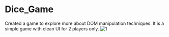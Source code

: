 # Dice_Game
Created a game to explore more about DOM manipulation techniques.
It is a simple game with clean UI for 2 players only.
![1](https://user-images.githubusercontent.com/76656257/133925521-a819ac27-ee96-4f43-b4f7-661e92fee492.png)
